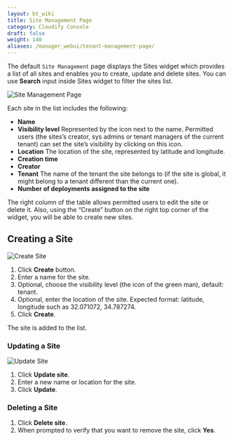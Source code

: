 ```yaml
---
layout: bt_wiki
title: Site Management Page
category: Cloudify Console
draft: false
weight: 140
aliases: /manager_webui/tenant-management-page/
---
```


The default `Site Management` page displays the Sites widget which provides a list of all sites
and enables you to create, update and delete sites.
You can use **Search** input inside Sites widget to filter the sites list.

![Site Management Page]( /images/ui/sitesPage/sites-page.png )


Each site in the list includes the following:

* **Name**
* **Visibility level** Represented by the icon next to the name. Permitted users (the sites’s creator, sys admins or tenant managers of the current tenant) can set the site’s visibility by clicking on this icon.
* **Location** The location of the site, represented by latitude and longitude.
* **Creation time**
* **Creator**
* **Tenant** The name of the tenant the site belongs to (if the site is global, it might belong to a tenant different than the current one).
* **Number of deployments assigned to the site**


The right column of the table allows permitted users to edit the site or delete it.
Also, using the “Create” button on the right top corner of the widget, you will be able to create new sites.


## Creating a Site

![Create Site]( /images/ui/sitesPage/create-site.png )

1. Click **Create** button.
2. Enter a name for the site.
3. Optional, choose the visibility level (the icon of the green man), default: tenant.
4. Optional, enter the location of the site. Expected format: latitude, longitude such as 32.071072, 34.787274.
5. Click **Create**.

The site is added to the list.



### Updating a Site

![Update Site]( /images/ui/sitesPage/update-site.png )

1. Click **Update site**.
2. Enter a new name or location for the site.
3. Click **Update**.



### Deleting a Site

1. Click **Delete site**.
2. When prompted to verify that you want to remove the site, click **Yes**.
